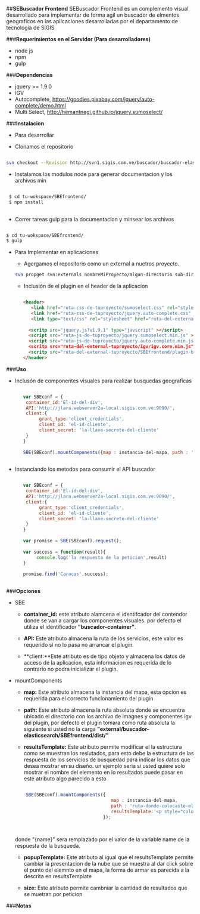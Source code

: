 
##**SEBuscador Frontend**
SEBuscador Frontend es un complemento visual desarrollado para implementar de forma agil un buscador de elmentos geograficos en las aplicaciones desarrolladas por el departamento de tecnologia de SIGIS 

###**Requerimientos en el Servidor (Para desarrolladores)**

 * node js
 * npm
 * gulp

###**Dependencias**

 * jquery >= 1.9.0
 * IGV
 * Autocomplete, https://goodies.pixabay.com/jquery/auto-complete/demo.html
 * Multi Select, http://hemantnegi.github.io/jquery.sumoselect/

###**Instalacion**

 * Para desarrollar
 
  * Clonamos el repositorio

   ```sh
   
   svn checkout --Revision http://svn1.sigis.com.ve/buscador/buscador-elasticsearch/SBEfrontend
   
   ```
   * Instalamos los modulos node para generar documentacion y los archivos min
   
  ```sh
  
   $ cd tu-wokspace/SBEfrontend/
   $ npm install
   
  ```
  
   * Correr tareas gulp para la documentacion y minsear los archivos
   
   ```sh
   
   $ cd tu-wokspace/SBEfrontend/
   $ gulp
   
   ```

* Para Implementar en aplicaciones
 
  * Agergamos el repositorio como un external a nuetros proyecto.

   ```sh
   svn propget svn:externals nombreMiProyecto/algun-directorio sub-directorio-de-los-external http://svn1.sigis.com.ve/buscador/buscador-elasticsearch/SBEfrontend
   ```
   
  * Inclusión de el plugin en el header de la aplicacion
   
   ```html
   
      <header>
         <link href="ruta-css-de-tuproyecto/sumoselect.css" rel="stylesheet">
         <link href="ruta-css-de-tuproyecto/jquery.auto-complete.css" rel="stylesheet">
         <link type="text/css" rel="stylesheet" href="ruta-del-external-tuproyecto/SBEfrontend/dist/css/plugin-buscador.min.css" />
         
        <scritp src="jquery.js?v1.9.1" type="javscript" ></script>
        <script src="ruta-js-de-tuproyecto/jquery.sumoselect.min.js" ></script>
        <script src="ruta-js-de-tuproyecto/jquery.auto-complete.min.js" ></script
        <scritp src="ruta-del-external-tuproyecto/igv/igv.core.min.js" type="javscript" ></script>
        <scritp src="ruta-del-external-tuproyecto/SBEfrontend/plugin-buscador.min.js" type="javscript" ></script>
      </header>
   
   ```

###**Uso**

- Inclusón de componentes visuales para realizar busquedas geograficas

   ```javascript
   
      var SBEconf = {
       container_id:'El-id-del-div',
       API:'http://jlara.webserver2a-local.sigis.com.ve:9090/',
       client:{
            grant_type:'client_credentials',
            client_id: 'el-id-cliente',
            client_secret: 'la-llave-secrete-del-cliente'
       }
      }
      
      SBE(SBEconf).mountComponents({map : instancia-del-mapa, path : 'ruta-donde-colocaste-el-SBEfrontend/dist'});
      
   ```

- Instanciando los metodos para consumir el API buscador

   ```javascript
   
      var SBEconf = {
       container_id:'El-id-del-div',
       API:'http://jlara.webserver2a-local.sigis.com.ve:9090/',
       client:{
            grant_type:'client_credentials',
            client_id: 'el-id-cliente',
            client_secret: 'la-llave-secrete-del-cliente'
       }
      }
      
      var promise = SBE(SBEconf).request();
      
      var success = function(result){
           console.log('la respuesta de la peticion',result)
      }
      
      promise.find('Caracas',success);
      
   ```

###**Opciones**

- SBE

  * **container_id:** este atributo alamcena el identifcador del contendor donde se van a cargar los componentes visuales. por defecto el utiliza el identificador **"buscador-container"**.
  
  * **API:** Este atributo almacena la ruta de los servicios, este valor es requerido si no lo pasa no arrancar el plugin.
  
  * **client:**Este atributo es de tipo objeto y almacena los datos de acceso de la aplicacion, esta informacion es requerida de lo contrario no podra inicializar el plugin.
  
- mountComponents

  * **map:** Este atributo almacena la instancia del mapa, esta opcion es requerida para el correcto funcionamiento del plugin
  
  * **path:** Este atributo almacena la ruta absoluta donde se encuentra ubicado el directorio con los archivo de imagnes y componentes igv del plugin, por defecto el plugin tomara como ruta absoluta la siguiente si usted no la carga **"external/buscador-elasticsearch/SBEfrontend/dist/"** 
  
  * **resultsTemplate:** Este atributo permite modificar el la estructura como se muestran los reslutados, para esto debe la estructura de las respuesta de los servicios de busquedad para indicar los datos que desea mostrar en su diseño. un ejemplo seria si usted quiere solo mostrar el nombre del elemento en lo resultados puede pasar en este atributo algo parecido a esto
  
  ```javascript
  
      SBE(SBEconf).mountComponents({
                                      map : instancia-del-mapa, 
                                      path : 'ruta-donde-colocaste-el-SBEfrontend/dist',
                                      resultsTemplate:'<p style="color:red" >{name}</p>'
                                   });
       
   
   ```
   donde "{name}" sera remplazado por el valor de la variable name de la respuesta de la busqueda.
 
  * **popupTemplate:** Este atributo al igual que el resultsTemplate permite cambiar la presentacion de la nube que se muestra al dar click sobre el punto del elemnto en el mapa, la forma de armar es parecida a la descrita en resultsTemplate
  
  * **size:** Este atributo permite cambniar la cantidad de resultados que se muetran por peticion
  

###**Notas**
